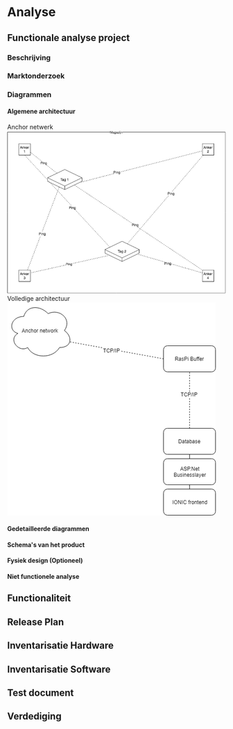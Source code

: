 # Analyse

## Functionale analyse project 

### Beschrijving

### Marktonderzoek 

### Diagrammen

#### Algemene architectuur
Anchor netwerk
![Anchor netwerk](/doc/images/anchornetwerk.png)
Volledige architectuur
![Algemene architecture](/doc/images/architecture.png)
#### Gedetailleerde diagrammen

#### Schema's van het product

#### Fysiek design (Optioneel)

#### Niet functionele analyse 

## Functionaliteit

## Release Plan 

## Inventarisatie Hardware

## Inventarisatie Software 

## Test document

## Verdediging

